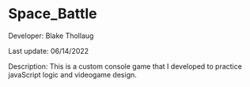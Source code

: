 # Space_Battle
Developer: Blake Thollaug

Last update: 06/14/2022

Description: This is a custom console game that I developed to practice javaScript logic and videogame design.